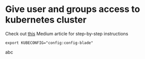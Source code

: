# Give user and groups access to kubernetes cluster

Check out [this](https://faun.pub/give-users-and-groups-access-to-kubernetes-cluster-using-rbac-b614b6c0b383)  Medium article for step-by-step instructions

```
export KUBECONFIG="config:config-blade"

```
abc
